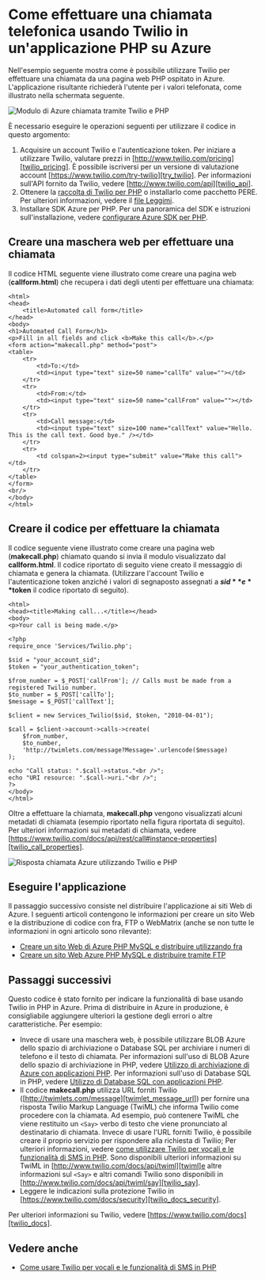 <properties
    pageTitle="Come effettuare una chiamata telefonica da Twilio (PHP) | Microsoft Azure"
    description="Informazioni su come effettuare una chiamata telefonica e inviare un messaggio SMS con il servizio Twilio API in Azure. Gli esempi sono per applicazione PHP."
    documentationCenter="php"
    services=""
    authors="devinrader"
    manager="twilio"
    editor="mollybos"/>

<tags
    ms.service="multiple"
    ms.workload="na"
    ms.tgt_pltfrm="na"
    ms.devlang="PHP"
    ms.topic="article"
    ms.date="11/25/2014"
    ms.author="microsofthelp@twilio.com"/>

# <a name="how-to-make-a-phone-call-using-twilio-in-a-php-application-on-azure"></a>Come effettuare una chiamata telefonica usando Twilio in un'applicazione PHP su Azure

Nell'esempio seguente mostra come è possibile utilizzare Twilio per effettuare una chiamata da una pagina web PHP ospitato in Azure. L'applicazione risultante richiederà l'utente per i valori telefonata, come illustrato nella schermata seguente.

![Modulo di Azure chiamata tramite Twilio e PHP][twilio_php]

È necessario eseguire le operazioni seguenti per utilizzare il codice in questo argomento:

1. Acquisire un account Twilio e l'autenticazione token. Per iniziare a utilizzare Twilio, valutare prezzi in [http://www.twilio.com/pricing][twilio_pricing]. È possibile iscriversi per un versione di valutazione account [https://www.twilio.com/try-twilio][try_twilio]. Per informazioni sull'API fornito da Twilio, vedere [http://www.twilio.com/api][twilio_api].
2. Ottenere la [raccolta di Twilio per PHP](https://github.com/twilio/twilio-php) o installarlo come pacchetto PERE. Per ulteriori informazioni, vedere il [file Leggimi](https://github.com/twilio/twilio-php/blob/master/README.md).
3. Installare SDK Azure per PHP. Per una panoramica del SDK e istruzioni sull'installazione, vedere [configurare Azure SDK per PHP][setup_php_sdk].

## <a name="create-a-web-form-for-making-a-call"></a>Creare una maschera web per effettuare una chiamata

Il codice HTML seguente viene illustrato come creare una pagina web (**callform.html**) che recupera i dati degli utenti per effettuare una chiamata:

    <html>
    <head>
        <title>Automated call form</title>
    </head>
    <body>
    <h1>Automated Call Form</h1>
    <p>Fill in all fields and click <b>Make this call</b>.</p>
    <form action="makecall.php" method="post">
    <table>
        <tr>
            <td>To:</td>
            <td><input type="text" size=50 name="callTo" value=""></td>
        </tr>
        <tr>
            <td>From:</td>
            <td><input type="text" size=50 name="callFrom" value=""></td>
        </tr>
        <tr>
            <td>Call message:</td>
            <td><input type="text" size=100 name="callText" value="Hello. This is the call text. Good bye." /></td>
        </tr>
        <tr>
            <td colspan=2><input type="submit" value="Make this call"></td>
        </tr>
    </table>
    </form>
    <br/>
    </body>
    </html>

## <a name="create-the-code-to-make-the-call"></a>Creare il codice per effettuare la chiamata
Il codice seguente viene illustrato come creare una pagina web (**makecall.php**) chiamato quando si invia il modulo visualizzato dal **callform.html**. Il codice riportato di seguito viene creato il messaggio di chiamata e genera la chiamata. (Utilizzare l'account Twilio e l'autenticazione token anziché i valori di segnaposto assegnati a **$sid** e **$token** il codice riportato di seguito).

    <html>
    <head><title>Making call...</title></head>
    <body>
    <p>Your call is being made.</p>

    <?php
    require_once 'Services/Twilio.php';

    $sid = "your_account_sid";
    $token = "your_authentication_token";

    $from_number = $_POST['callFrom']; // Calls must be made from a registered Twilio number.
    $to_number = $_POST['callTo'];
    $message = $_POST['callText'];

    $client = new Services_Twilio($sid, $token, "2010-04-01");

    $call = $client->account->calls->create(
        $from_number,
        $to_number,
        'http://twimlets.com/message?Message='.urlencode($message)
    );

    echo "Call status: ".$call->status."<br />";
    echo "URI resource: ".$call->uri."<br />";
    ?>
    </body>
    </html>

Oltre a effettuare la chiamata, **makecall.php** vengono visualizzati alcuni metadati di chiamata (esempio riportato nella figura riportata di seguito). Per ulteriori informazioni sui metadati di chiamata, vedere [https://www.twilio.com/docs/api/rest/call#instance-properties][twilio_call_properties].

![Risposta chiamata Azure utilizzando Twilio e PHP][twilio_php_response]

## <a name="run-the-application"></a>Eseguire l'applicazione
Il passaggio successivo consiste nel distribuire l'applicazione ai siti Web di Azure. I seguenti articoli contengono le informazioni per creare un sito Web e la distribuzione di codice con fra, FTP o WebMatrix (anche se non tutte le informazioni in ogni articolo sono rilevante):

* [Creare un sito Web di Azure PHP MySQL e distribuire utilizzando fra][website-git]
* [Creare un sito Web Azure PHP MySQL e distribuire tramite FTP][website-ftp]

## <a name="next-steps"></a>Passaggi successivi
Questo codice è stato fornito per indicare la funzionalità di base usando Twilio in PHP in Azure. Prima di distribuire in Azure in produzione, è consigliabile aggiungere ulteriori la gestione degli errori o altre caratteristiche. Per esempio:

* Invece di usare una maschera web, è possibile utilizzare BLOB Azure dello spazio di archiviazione o Database SQL per archiviare i numeri di telefono e il testo di chiamata. Per informazioni sull'uso di BLOB Azure dello spazio di archiviazione in PHP, vedere [Utilizzo di archiviazione di Azure con applicazioni PHP][howto_blob_storage_php]. Per informazioni sull'uso di Database SQL in PHP, vedere [Utilizzo di Database SQL con applicazioni PHP][howto_sql_azure_php].
* Il codice **makecall.php** utilizza URL forniti Twilio ([http://twimlets.com/message][twimlet_message_url]) per fornire una risposta Twilio Markup Language (TwiML) che informa Twilio come procedere con la chiamata. Ad esempio, può contenere TwiML che viene restituito un `<Say>` verbo di testo che viene pronunciato al destinatario di chiamata. Invece di usare l'URL forniti Twilio, è possibile creare il proprio servizio per rispondere alla richiesta di Twilio; Per ulteriori informazioni, vedere [come utilizzare Twilio per vocali e le funzionalità di SMS in PHP][howto_twilio_voice_sms_php]. Sono disponibili ulteriori informazioni su TwiML in [http://www.twilio.com/docs/api/twiml][twiml]e altre informazioni sul `<Say>` e altri comandi Twilio sono disponibili in [http://www.twilio.com/docs/api/twiml/say][twilio_say].
* Leggere le indicazioni sulla protezione Twilio in [https://www.twilio.com/docs/security][twilio_docs_security].

Per ulteriori informazioni su Twilio, vedere [https://www.twilio.com/docs][twilio_docs].

## <a name="see-also"></a>Vedere anche
* [Come usare Twilio per vocali e le funzionalità di SMS in PHP](partner-twilio-php-how-to-use-voice-sms.md)

[twilio_pricing]: http://www.twilio.com/pricing
[try_twilio]: http://www.twilio.com/try-twilio
[twilio_api]: http://www.twilio.com/api
[verify_phone]: https://www.twilio.com/user/account/phone-numbers/verified#
[setup_php_sdk]: http://azurephp.interoperabilitybridges.com/articles/setup-the-windows-azure-sdk-for-php
[twimlet_message_url]: http://twimlets.com/message
[twiml]: http://www.twilio.com/docs/api/twiml
[twilio_api_service]: http://api.twilio.com
[build_php_azure_app]: http://azurephp.interoperabilitybridges.com/articles/build-and-deploy-a-windows-azure-php-application
[howto_twilio_voice_sms_php]: partner-twilio-php-how-to-use-voice-sms.md
[howto_blob_storage_php]: http://azure.microsoft.com/documentation/articles/storage-php-how-to-use-blobs/
[howto_sql_azure_php]: http://azure.microsoft.com/documentation/articles/sql-database-php-how-to-use/
[twilio_call_properties]: https://www.twilio.com/docs/api/rest/call#instance-properties
[twilio_docs_security]: http://www.twilio.com/docs/security
[twilio_docs]: http://www.twilio.com/docs
[twilio_say]: http://www.twilio.com/docs/api/twiml/say
[ssl_validation]: http://readthedocs.org/docs/twilio-php/en/latest/usage/rest.html
[twilio_php]: ./media/partner-twilio-php-make-phone-call/WA_TwilioPHPCallForm.jpg
[twilio_php_response]: ./media/partner-twilio-php-make-phone-call/WA_TwilioPHPMakeCall.jpg
[website-git]: ./web-sites/web-sites-php-mysql-deploy-use-git.md
[website-ftp]: ./web-sites/web-sites-php-mysql-deploy-use-ftp.md
[twilio_php_github]: https://github.com/twilio/twilio-php
